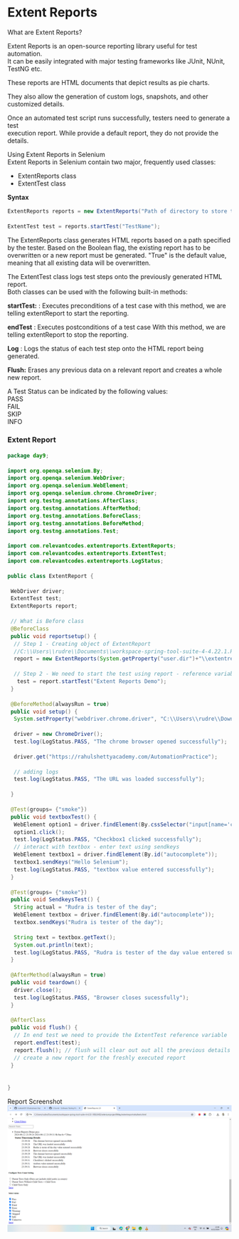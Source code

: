 # Extent Reports

What are Extent Reports?

Extent Reports is an open-source reporting library useful for test automation.  
It can be easily integrated with major testing frameworks like JUnit, NUnit, TestNG etc.

These reports are HTML documents that depict results as pie charts.

They also allow the generation of custom logs, snapshots, and other customized details.

Once an automated test script runs successfully, testers need to generate a test  
execution report. While provide a default report, they do not provide the details.  

Using Extent Reports in Selenium  
Extent Reports in Selenium contain two major, frequently used classes:  

* ExtentReports class
* ExtentTest class

**Syntax**  

```java
ExtentReports reports = new ExtentReports("Path of directory to store the resultant HTML file", true/false);

ExtentTest test = reports.startTest("TestName");

```

The ExtentReports class generates HTML reports based on a path specified by the tester. Based on the Boolean flag,
the existing  report has to be overwritten or a new report must be generated. "True" is the default value, meaning
that all existing data will be overwritten.

The ExtentTest class logs test steps onto the previously generated HTML report.  
Both classes can be used with the following built-in methods:

**startTest:** : Executes preconditions of a test case
with this method, we are telling extentReport to start the reporting.

**endTest** : Executes postconditions of a test case
With this method, we are telling extentReport to stop the reporting.

**Log** : Logs the status of each test step onto the HTML report being generated.

**Flush:** Erases any previous data on a relevant report and creates a whole new report.

A Test Status can be indicated by the following values:  
PASS  
FAIL  
SKIP  
INFO  

### Extent Report

```java
package day9;

import org.openqa.selenium.By;
import org.openqa.selenium.WebDriver;
import org.openqa.selenium.WebElement;
import org.openqa.selenium.chrome.ChromeDriver;
import org.testng.annotations.AfterClass;
import org.testng.annotations.AfterMethod;
import org.testng.annotations.BeforeClass;
import org.testng.annotations.BeforeMethod;
import org.testng.annotations.Test;

import com.relevantcodes.extentreports.ExtentReports;
import com.relevantcodes.extentreports.ExtentTest;
import com.relevantcodes.extentreports.LogStatus;

public class ExtentReport {
 
 WebDriver driver;
 ExtentTest test;
 ExtentReports report;
 
 // What is Before class
 @BeforeClass
 public void reportsetup() {
  // Step 1 - Creating object of ExtentReport
  //C:\\Users\\rudre\\Documents\\workspace-spring-tool-suite-4-4.22.1.RELEASE\\seleniumproject9May\\src\\main\\extentreport.html
  report = new ExtentReports(System.getProperty("user.dir")+"\\extentreportrahultests.html");
  
  // Step 2 - We need to start the test using report - reference variable ExtentReports class.
   test = report.startTest("Extent Reports Demo");
 }
 
 @BeforeMethod(alwaysRun = true)
 public void setup() {
  System.setProperty("webdriver.chrome.driver", "C:\\Users\\rudre\\Downloads\\chromedriver-win64-12June\\chromedriver-win64\\chromedriver.exe");

  driver = new ChromeDriver();
  test.log(LogStatus.PASS, "The chrome browser opened successfully");

  driver.get("https://rahulshettyacademy.com/AutomationPractice");
  
  // adding logs
  test.log(LogStatus.PASS, "The URL was loaded successfully");
 
 }
 
 @Test(groups= {"smoke"})
 public void textboxTest() {
  WebElement option1 = driver.findElement(By.cssSelector("input[name='checkBoxOption1']"));
  option1.click();
  test.log(LogStatus.PASS, "Checkbox1 clicked successfully");
  // interact with textbox - enter text using sendkeys
  WebElement textbox1 = driver.findElement(By.id("autocomplete"));
  textbox1.sendKeys("Hello Selenium");
  test.log(LogStatus.PASS, "textbox value entered successfully");
 }
 
 @Test(groups= {"smoke"})
 public void SendkeysTest() {
  String actual = "Rudra is tester of the day";
  WebElement textbox = driver.findElement(By.id("autocomplete"));
  textbox.sendKeys("Rudra is tester of the day");
  
  String text = textbox.getText();
  System.out.println(text);
  test.log(LogStatus.PASS, "Rudra is tester of the day value entered successfully");
 }
 
 @AfterMethod(alwaysRun = true)
 public void teardown() {
  driver.close();
  test.log(LogStatus.PASS, "Browser closes sucessfully");
 }
 
 @AfterClass
 public void flush() {
  // In end test we need to provide the ExtentTest reference variable
  report.endTest(test);
  report.flush(); // flush will clear out out all the previous details and it 
  // create a new report for the freshly executed report
 }
 
 
}


```

Report Screenshot
![alt text](image-30.png)
